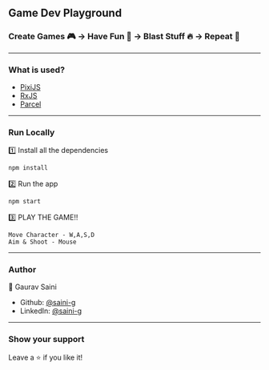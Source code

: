 ## Game Dev Playground

### Create Games 🎮 -> Have Fun 🎉 -> Blast Stuff 🔥 -> Repeat 🔁

***
### What is used?
- [PixiJS](https://pixijs.io/)
- [RxJS](https://rxjs-dev.firebaseapp.com/guide/overview)
- [Parcel](https://parceljs.org/getting_started.html)
***
### Run Locally
1️⃣ Install all the dependencies
```bash
npm install
```
2️⃣ Run the app
```bash
npm start
```
3️⃣ PLAY THE GAME!!
```
Move Character - W,A,S,D
Aim & Shoot - Mouse
```
***
### Author
👤 Gaurav Saini
* Github: [@saini-g](https://github.com/saini-g)
* LinkedIn: [@saini-g](https://linkedin.com/in/saini-g)
***
### Show your support
Leave a ⭐️ if you like it!
